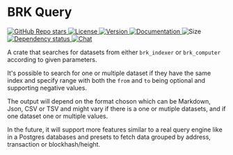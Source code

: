 # BRK Query

<p align="left">
  <a href="https://github.com/bitcoinresearchkit/brk">
    <img alt="GitHub Repo stars" src="https://img.shields.io/github/stars/bitcoinresearchkit/brk?style=social">
  </a>
  <a href="https://github.com/bitcoinresearchkit/brk/blob/main/LICENSE.md">
    <img src="https://img.shields.io/crates/l/brk" alt="License" />
  </a>
  <a href="https://crates.io/crates/brk_query">
    <img src="https://img.shields.io/crates/v/brk_query" alt="Version" />
  </a>
  <a href="https://docs.rs/brk_query">
    <img src="https://img.shields.io/docsrs/brk_query" alt="Documentation" />
  </a>
  <img src="https://img.shields.io/crates/size/brk_query" alt="Size" />
  <a href="https://deps.rs/crate/brk_query">
    <img src="https://deps.rs/crate/brk_query/latest/status.svg" alt="Dependency status">
  </a>
  <a href="https://discord.gg/Cvrwpv3zEG">
    <img src="https://img.shields.io/discord/1350431684562124850" alt="Chat" />
  </a>
</p>

A crate that searches for datasets from either `brk_indexer` or `brk_computer` according to given parameters.

It's possible to search for one or multiple dataset if they have the same index and specify range with both the `from` and `to` being optional and supporting negative values.

The output will depend on the format choson which can be Markdown, Json, CSV or TSV and might vary if there is a one or mutiple datasets, and if one dataset one or multiple values.

In the future, it will support more features similar to a real query engine like in a Postgres databases and presets to fetch data grouped by address, transaction or blockhash/height.
